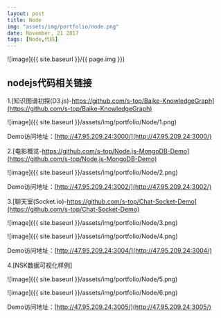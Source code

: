```yaml
---
layout: post
title: Node
img: "assets/img/portfolio/node.png"
date: November, 21 2017
tags: [Node,代码]
---
```


![image]({{ site.baseurl }}/{{ page.img }})

## nodejs代码相关链接

1.[知识图谱初探(D3.js)-https://github.com/s-top/Baike-KnowledgeGraph](https://github.com/s-top/Baike-KnowledgeGraph)

![image]({{ site.baseurl }}/assets/img/portfolio/Node/1.png)

Demo访问地址：[http://47.95.209.24:3000/](http://47.95.209.24:3000/)

2.[电影概览-https://github.com/s-top/Node.js-MongoDB-Demo](https://github.com/s-top/Node.js-MongoDB-Demo)

![image]({{ site.baseurl }}/assets/img/portfolio/Node/2.png)

Demo访问地址：[http://47.95.209.24:3002/](http://47.95.209.24:3002/)

3.[聊天室(Socket.io)-https://github.com/s-top/Chat-Socket-Demo](https://github.com/s-top/Chat-Socket-Demo)

![image]({{ site.baseurl }}/assets/img/portfolio/Node/3.png)

![image]({{ site.baseurl }}/assets/img/portfolio/Node/4.png)

Demo访问地址：[http://47.95.209.24:3004/](http://47.95.209.24:3004/)

4.[NSK数据可视化样例]

![image]({{ site.baseurl }}/assets/img/portfolio/Node/5.png)

![image]({{ site.baseurl }}/assets/img/portfolio/Node/6.png)

Demo访问地址：[http://47.95.209.24:3005/](http://47.95.209.24:3005/)